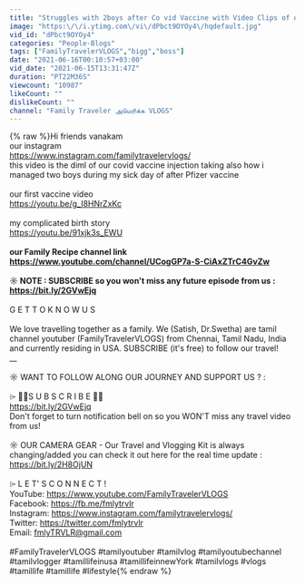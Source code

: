 ```yaml
---
title: "Struggles with 2boys after Co vid Vaccine with Video Clips of our SICK day DIML\/Family Traveler VLOG"
image: "https:\/\/i.ytimg.com\/vi\/dPbct9OYOy4\/hqdefault.jpg"
vid_id: "dPbct9OYOy4"
categories: "People-Blogs"
tags: ["FamilyTravelerVLOGS","bigg","boss"]
date: "2021-06-16T00:10:57+03:00"
vid_date: "2021-06-15T13:31:47Z"
duration: "PT22M36S"
viewcount: "10987"
likeCount: ""
dislikeCount: ""
channel: "Family Traveler அமெரிக்க VLOGS"
---
```

{% raw %}Hi friends vanakam<br />our instagram <br /><a rel="nofollow" target="blank" href="https://www.instagram.com/familytravelervlogs/">https://www.instagram.com/familytravelervlogs/</a><br />this video is the diml of our covid vaccine injection taking also how i managed two boys during my sick day of after Pfizer vaccine <br /><br />our first vaccine video<br /><a rel="nofollow" target="blank" href="https://youtu.be/g_I8HNrZxKc">https://youtu.be/g_I8HNrZxKc</a><br /><br />my complicated birth story<br /><a rel="nofollow" target="blank" href="https://youtu.be/91xjk3s_EWU">https://youtu.be/91xjk3s_EWU</a><br />__<br />our Family Recipe channel link <br /><a rel="nofollow" target="blank" href="https://www.youtube.com/channel/UCogGP7a-S-CiAxZTrC4GvZw">https://www.youtube.com/channel/UCogGP7a-S-CiAxZTrC4GvZw</a><br /><br />☼ NOTE :  SUBSCRIBE so you won't miss any future episode from us : <a rel="nofollow" target="blank" href="https://bit.ly/2GVwEjq">https://bit.ly/2GVwEjq</a><br />__<br />G E T  T O  K N O W  U S<br /><br />We love travelling together as a family. We (Satish, Dr.Swetha) are tamil channel youtuber (FamilyTravelerVLOGS) from Chennai, Tamil Nadu, India and currently residing in USA. SUBSCRIBE (it's free) to follow our travel! <br />__<br /><br />☼ WANT TO FOLLOW ALONG OUR JOURNEY AND SUPPORT US ? :<br /><br />⌲ 🔻🔻S U B S C R I B E 🔻🔻<br /><a rel="nofollow" target="blank" href="https://bit.ly/2GVwEjq">https://bit.ly/2GVwEjq</a><br />Don't forget to turn notification bell on so you WON'T miss any travel video from us!<br /><br />☼ OUR CAMERA GEAR  - Our Travel and Vlogging Kit is always changing/added you can check it out here for the real time update : <a rel="nofollow" target="blank" href="https://bit.ly/2H8OjUN">https://bit.ly/2H8OjUN</a><br /><br />⌲ L E T' S  C O N N E C T !<br />YouTube: <a rel="nofollow" target="blank" href="https://www.youtube.com/FamilyTravelerVLOGS">https://www.youtube.com/FamilyTravelerVLOGS</a><br />Facebook: <a rel="nofollow" target="blank" href="https://fb.me/fmlytrvlr">https://fb.me/fmlytrvlr</a><br />Instagram: <a rel="nofollow" target="blank" href="https://www.instagram.com/familytravelervlogs/">https://www.instagram.com/familytravelervlogs/</a><br />Twitter: <a rel="nofollow" target="blank" href="https://twitter.com/fmlytrvlr">https://twitter.com/fmlytrvlr</a><br />Email: fmlyTRVLR@gmail.com<br /><br />#FamilyTravelerVLOGS #tamilyoutuber #tamilvlog #tamilyoutubechannel #tamilvlogger #tamillifeinusa #tamillifeinnewYork #tamilvlogs #vlogs #tamillife #tamillife #lifestyle{% endraw %}
